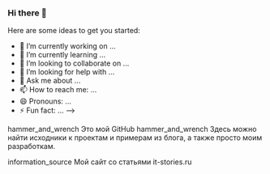 ### Hi there 👋

Here are some ideas to get you started:

- 🔭 I’m currently working on ...
- 🌱 I’m currently learning ...
- 👯 I’m looking to collaborate on ...
- 🤔 I’m looking for help with ...
- 💬 Ask me about ...
- 📫 How to reach me: ...
- 😄 Pronouns: ...
- ⚡ Fun fact: ...
-->


hammer_and_wrench Это мой GitHub hammer_and_wrench
Здесь можно найти исходники к проектам и примерам из блога, а также просто моим разработкам.

information_source Мой сайт со статьями it-stories.ru
